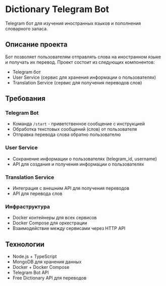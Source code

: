 # Dictionary Telegram Bot

Telegram бот для изучения иностранных языков и пополнения словарного запаса.

## Описание проекта

Бот позволяет пользователям отправлять слова на иностранном языке и получать их перевод. Проект состоит из следующих компонентов:

- Telegram бот
- User Service (сервис для хранения информации о пользователях)
- Translation Service (сервис для получения переводов слов)

## Требования

### Telegram Bot
- Команда `/start` - приветственное сообщение с инструкцией
- Обработка текстовых сообщений (слов) от пользователя
- Отправка перевода слова обратно пользователю

### User Service
- Сохранение информации о пользователях (telegram_id, username)
- API для создания и получения информации о пользователях

### Translation Service
- Интеграция с внешним API для получения переводов
- API для перевода слов

### Инфраструктура
- Docker контейнеры для всех сервисов
- Docker Compose для оркестрации
- Взаимодействие между сервисами через HTTP API

## Технологии
- Node.js + TypeScript
- MongoDB для хранения данных
- Docker + Docker Compose
- Telegram Bot API
- Free Dictionary API для переводов
